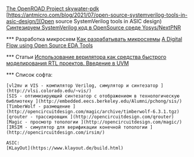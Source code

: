[The OpenROAD Project ](https://www.usbmadesimple.co.uk/)
[skywater-pdk](https://github.com/google/skywater-pdk)
[https://antmicro.com/blog/2021/07/open-source-systemverilog-tools-in-asic-design/](Open source SystemVerilog tools in ASIC design)
[Синтезируем SystemVerilog код в OpenSource среде Yosys/NextPNR](https://habr.com/ru/articles/593693/)

*** Разработка микросхем
[Как разрабатывать микросхемы](https://ramlamyammambam.livejournal.com/230477.html?ysclid=m75zi73oqz482692797)
[A Digital Flow using Open Source EDA Tools](http://opencircuitdesign.com/verilog/)


*** Статьи
[Использование верилятора как средства быстрого моделирования RTL проектов. Введение в UVM](https://habr.com/ru/articles/459338/)

*** Список софта:

    [vl2mv и VIS - компилятор Verilog, симулятор и синтезатор ](http://vlsi.colorado.edu/~vis/)
    [SIS - оптимизирующий синтезатор с отображением в технологическую библиотеку ](http://embedded.eecs.berkeley.edu/Alumni/pchong/sis/)
    [TimberWolf - размещение ](http://opencircuitdesign.com/magic/archive/timberwolf-6.3.1.tgz)
    [qrouter - трассировщик ](http://opencircuitdesign.com/qrouter)
    [Magic - просмотр топологии ](http://opencircuitdesign.com/magic/)
    [IRSIM - симулятор для верификации конечной топологии ](http://opencircuitdesign.com/irsim/)
    
    ASIC:
    [KLayOut](https://www.klayout.de/build.html)
    
